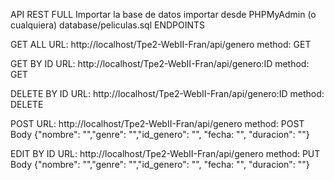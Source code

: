 API REST FULL
Importar la base de datos
importar desde PHPMyAdmin (o cualquiera) database/peliculas.sql
ENDPOINTS

GET ALL
URL: http://localhost/Tpe2-WebII-Fran/api/genero method: GET

GET BY ID
URL: http://localhost/Tpe2-WebII-Fran/api/genero:ID method: GET

DELETE BY ID
URL: http://localhost/Tpe2-WebII-Fran/api/genero:ID method: DELETE

POST
URL: http://localhost/Tpe2-WebII-Fran/api/genero method: POST
Body {"nombre": "","genre": "","id_genero": "", "fecha: "", "duracion": ""}

EDIT BY ID
URL: http://localhost/Tpe2-WebII-Fran/api/genero method: PUT
Body {"nombre": "","genre": "","id_genero": "", "fecha: "", "duracion": ""}
